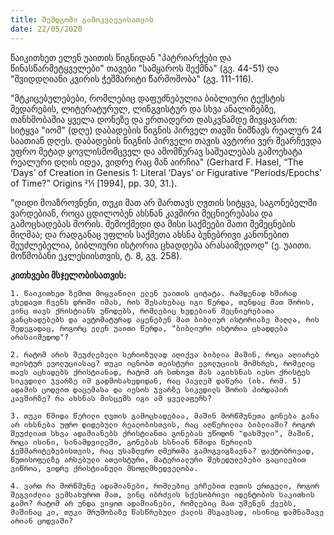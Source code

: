 ```yaml
---
title: შემდგომი გამოკვლევისათვის
date: 22/05/2020
---
```


წაიკითხეთ ელენ უაითის წიგნიდან "პატრიარქები და წინასწარმეტყველები" თავები "სამყაროს შექმნა" (გვ. 44-51) და "შვიდდღიანი კვირის ჭეშმარიტი წარმოშობა" (გვ. 111-116). 

"მტკიცებულებები, რომლებიც დაფუძნებულია ბიბლიური ტექსტის შედარების, ლიტერატურულ, ლინგვისტურ და სხვა ანალიზებზე, თანხმობაშია ყველა დონეზე და ერთადერთ დასკვნამდე მივყავართ: სიტყვა "იომ" (დღე) დაბადების წიგნის პირველ თავში ნიშნავს რეალურ 24 საათიან დღეს. დაბადების წიგნის პირველი თავის ავტორი ვერ შეარჩევდა უფრო მეტად ყოვლისმომცველ და ამომწურავ საშუალებას გამოეხატა რეალური დღის იდეა, ვიდრე რაც მან აირჩია" (Gerhard F. Hasel, “The ‘Days’ of Creation in Genesis 1: Literal ‘Days’ or Figurative “Periods/Epochs’ of Time?” Origins 21⁄1 [1994], pp. 30, 31.).

"დიდი მოაზროვნენი, თუკი მათ არ მართავს ღვთის სიტყვა, საგონებელში ვარდებიან, როცა ცდილობენ ახსნან კავშირი მეცნიერებასა და გამოცხადებას შორის. შემოქმედი და მისი საქმეები მათი შემეცნების მიღმაა; და რადგანაც უფლის საქმეთა ახსნა ბუნებრივი კანონებით შეუძლებელია, ბიბლიური ისტორია ცხადდება არასაიმედოდ" (ე. უაითი. მოწმობანი ეკლესიისთვის, ტ. 8, გვ. 258).

**კითხვები მსჯელობისათვის:**

`1.	წაიკითხეთ ზემოთ მოყვანილი ელენ უაითის ციტატა. რამდენად ხშირად ვხედავთ ჩვენს დროში იმას, რის შესახებაც იგი წერდა, თუნდაც მათ შორის, ვინც თავს ქრისტიანს უწოდებს, რომლებიც ხვდებიან მეცნიერებათა განცხადებებს და ავტომატურად აყენებენ მათ ბიბლიურ ისტორიაზე მაღლა, რის შედეგადაც, როგორც ელენ უაითი წერდა, "ბიბლიური ისტორია ცხადდება არასაიმედოდ"?`

`2.	რატომ არის შეუძლებელი სერიოზულად აღიქვა ბიბლია მაშინ, როცა აღიარებ თეისტურ ევოლუციასაც? თუკი იცნობთ თეისტური ევოლუციის მომხრეს, რომელიც თავს აცხადებს ქრისტიანად, რატომ არ სთხოვთ მას აგიხსნას იესო ქრისტეს სიკვდილი ჯვარზე იმ გადმოსახედიდან, რაც პავლემ დაწერა (იხ. რომ. 5) ადამის ცოდვით დაცემასა და იესოს ჯვარზე სიკვდილს შორის პირდაპირ კავშირზე? რა ახსნას მისცემს იგი ამ ყველაფერს?`

`3.	თუკი წმიდა წერილი ღვთის გამოცხადებაა, მაშინ მორწმუნეთა გონება განა არ იხსნება უფრო დიდებული რეალობისთვის, რაც აღწერილია ბიბლიაში? როგორ შეუძლიათ სხვა ადამიანებს ქრისტიანთა გონებას უწოდონ "დახშული", მაშინ, როცა ისინი, სინამდვილეში, გონებას ხსნიან წმიდა წერილის ჭეშმარიტებებისთვის, რაც უსაზღვრო ღმერთმა გამოგვიგზავნა? ფაქტობრივად, წუთისოფელზე არსებული ათეისტური, მატერიალური შეხედულებები გაცილებით ვიწროა, ვიდრე ქრისტიანული მსოფლმხედველობა.`

`4.	ვართ რა მორწმუნე ადამიანები, რომლებიც ვრჩებით ღვთის ერთგული, როგორ  შეგვიძლია ვემსახუროთ მათ, ვინც იბრძვის სქესობრივი იდენტობის საკითხის გამო? რატომ არ უნდა ვიყოთ ადამიანები, რომლებიც მათ უშენენ ქვებს, მაშინაც კი, თუკი მრუშობაზე წასწრებული ქალის მსგავსად, ისინიც დამნაშავე არიან ცოდვაში?`